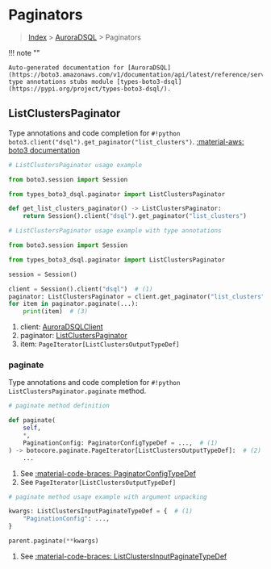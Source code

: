# Paginators

> [Index](../README.md) > [AuroraDSQL](./README.md) > Paginators

!!! note ""

    Auto-generated documentation for [AuroraDSQL](https://boto3.amazonaws.com/v1/documentation/api/latest/reference/services/dsql.html#auroradsql)
    type annotations stubs module [types-boto3-dsql](https://pypi.org/project/types-boto3-dsql/).

## ListClustersPaginator

Type annotations and code completion for `#!python boto3.client("dsql").get_paginator("list_clusters")`.
[:material-aws: boto3 documentation](https://boto3.amazonaws.com/v1/documentation/api/latest/reference/services/dsql/paginator/ListClusters.html#AuroraDSQL.Paginator.ListClusters)

```python
# ListClustersPaginator usage example

from boto3.session import Session

from types_boto3_dsql.paginator import ListClustersPaginator

def get_list_clusters_paginator() -> ListClustersPaginator:
    return Session().client("dsql").get_paginator("list_clusters")
```

```python
# ListClustersPaginator usage example with type annotations

from boto3.session import Session

from types_boto3_dsql.paginator import ListClustersPaginator

session = Session()

client = Session().client("dsql")  # (1)
paginator: ListClustersPaginator = client.get_paginator("list_clusters")  # (2)
for item in paginator.paginate(...):
    print(item)  # (3)
```

1. client: [AuroraDSQLClient](./client.md)
2. paginator: [ListClustersPaginator](./paginators.md#listclusterspaginator)
3. item: `PageIterator[ListClustersOutputTypeDef]`


### paginate

Type annotations and code completion for `#!python ListClustersPaginator.paginate` method.

```python
# paginate method definition

def paginate(
    self,
    *,
    PaginationConfig: PaginatorConfigTypeDef = ...,  # (1)
) -> botocore.paginate.PageIterator[ListClustersOutputTypeDef]:  # (2)
    ...
```

1. See [:material-code-braces: PaginatorConfigTypeDef](./type_defs.md#paginatorconfigtypedef)
2. See `PageIterator[ListClustersOutputTypeDef]`


```python
# paginate method usage example with argument unpacking

kwargs: ListClustersInputPaginateTypeDef = {  # (1)
    "PaginationConfig": ...,
}

parent.paginate(**kwargs)
```

1. See [:material-code-braces: ListClustersInputPaginateTypeDef](./type_defs.md#listclustersinputpaginatetypedef)

